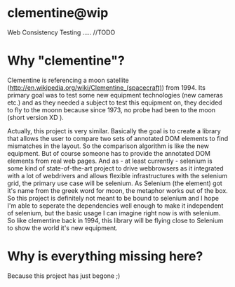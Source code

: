 clementine@wip
==========
Web Consistency Testing ..... //TODO


Why "clementine"?
=================
Clementine is referencing a moon satellite (http://en.wikipedia.org/wiki/Clementine_(spacecraft)) from 1994.
Its primary goal was to test some new equipment technologies (new cameras etc.) and as they needed a subject to test this equipment on, they decided to fly to the moonn because since 1973, no probe had been to the moon (short version XD ).

Actually, this project is very similar. Basically the goal is to create a library that allows the user to compare two sets of annotated DOM elements to find mismatches in the layout. So the comparison algorithm is like the new equipment. But of course someone has to provide the annotated DOM elements from real web pages. And as - at least currently - selenium is some kind of state-of-the-art project to drive webbrowsers as it integrated with a lot of webdrivers and allows flexible infrastructures with the selenium grid, the primary use case will be selenium. As Selenium (the element) got it's name from the greek word for moon, the metaphor works out of the box. So this project is definitely not meant to be bound to selenium and I hope I'm able to seperate the dependencies well enough to make it independent of selenium, but the basic usage I can imagine right now is with selenium. So like clementine back in 1994, this library will be flying close to Selenium to show the world it's new equipment.

Why is everything missing here?
===============================
Because this project has just begone ;)
